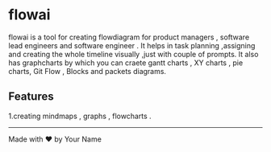 # flowai

flowai is a tool for creating flowdiagram for product managers , software lead engineers and software engineer .
It helps in task planning ,assigning and creating the whole timeline visually ,just with couple of prompts.
It also has graphcharts by which you can craete gantt charts , XY charts , pie charts,
Git Flow , Blocks and packets diagrams.



## Features
1.creating mindmaps , graphs , flowcharts . 


---

Made with ❤️ by Your Name